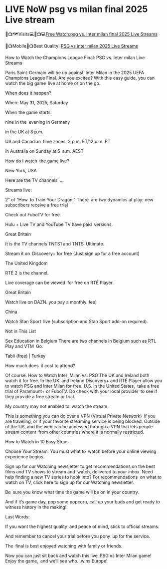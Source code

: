 # LIVE NoW psg vs milan final 2025 Live stream

🔴📺🗺Visits💻🔴📺💻[Free Watch:psg vs. inter milan final 2025 Live Streams](http://allsportslivestreamstv.blogspot.com/)

🔴📺Mobile🔴📺Best Quality: [PSG vs inter milan 2025 Live Streams](http://allsportslivestreamstv.blogspot.com/)

How to Watch the Champions League Final: PSG vs. Inter milan Live Streams

Paris Saint-Germain will be up against Inter Milan in the 2025 UEFA Champions League Final. Are you excited? With this easy guide, you can watch the big game live at home or on the go.

When does it happen?

When: May 31, 2025, Saturday

When the game starts:

nine in the evening in Germany

in the UK at 8 p.m.

US and Canadian time zones: 3 p.m. ET/12 p.m. PT

in Australia on Sunday at 5 a.m. AEST

How do I watch the game live?

New York, USA

Here are the TV channels ...

Streams live:

2” of “How to Train Your Dragon.” There are two dynamics at play: new subscribers receive a free trial

Check out FuboTV for free.

Hulu + Live TV and YouTube TV have paid versions.

Great Britain

It is the TV channels TNTS1 and TNTS Ultimate.

Stream it on Discovery+ for free (Just sign up for a free account)

The United Kingdom

RTÉ 2 is the channel.

Live coverage can be viewed for free on RTÉ Player.

Great Britain

Watch live on DAZN. you pay a monthly fee)

China

Watch Stan Sport live (subscription and Stan Sport add-on required).

Not in This List

Sex Education in Belgium There are two channels in Belgium such as RTL Play and VTM Go.

Tabii (free) | Turkey

How much does it cost to attend?

Of course. How to Watch Inter Milan vs. PSG The UK and Ireland both watch it for free. In the UK and Ireland Discovery+ and RTÉ Player allow you to watch PSG and Inter Milan for free. U.S. In the United States, take a free trial of Paramount+ or FuboTV. Do check with 
your local provider to see if they provide a free stream or trial.

My country may not enabled to watch the stream.

This is something you can do over a VPN (Virtual Private Network) if you are traveling, or if your favorite streaming service is being blocked. Outside of the US, and the web can be accessed through a VPN that lets people stream content from other countries where it is normally restricted.

How to Watch in 10 Easy Steps

Choose Your Stream: You must what to watch before your online viewing experience begins.

Sign up for our Watching newsletter to get recommendations on the best films and TV shows to stream and watch, delivered to your inbox. Need help finding a new TV series to hook into? For recommendations on what to watch on TV, click here to sign up for our Watching newsletter.

Be sure you know what time the game will be on in your country.

And if it’s game day, pop some popcorn, call up your buds and get ready to witness history in the making!

Last Words:

If you want the highest quality and peace of mind, stick to official streams.

And remember to cancel your trial before you pony up for the service.

The final is best enjoyed watching with family or friends.

Now you can just sit back and watch this live PSG vs Inter Milan game! Enjoy the game, and we’ll see who…wins Europe!
